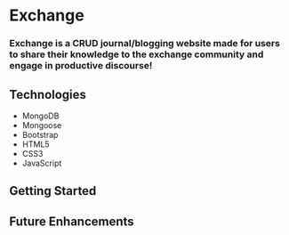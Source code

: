 # Exchange
### Exchange is a CRUD journal/blogging website made for users to share their knowledge to the exchange community and engage in productive discourse! 

## Technologies 
* MongoDB
* Mongoose
* Bootstrap
* HTML5
* CSS3
* JavaScript

## Getting Started 


## Future Enhancements
